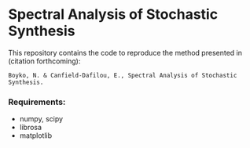 # Spectral Analysis of Stochastic Synthesis 

This repository contains the code to reproduce the method presented in (citation forthcoming):

    Boyko, N. & Canfield-Dafilou, E., Spectral Analysis of Stochastic Synthesis. 

### Requirements:
- numpy, scipy
- librosa
- matplotlib

